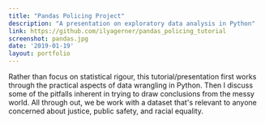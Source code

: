 ```yaml
---
title: "Pandas Policing Project"
description: "A presentation on exploratory data analysis in Python"
link: https://github.com/ilyagerner/pandas_policing_tutorial
screenshot: pandas.jpg
date: '2019-01-19'
layout: portfolio
---
```


Rather than focus on statistical rigour, this tutorial/presentation first works through the practical aspects of data wrangling in Python. Then I discuss some of the pitfalls inherent in trying to draw conclusions from the messy world. All through out, we be work with a dataset that's relevant to anyone concerned about justice, public safety, and racial equality.